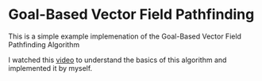 # Goal-Based Vector Field Pathfinding
This is a simple example implemenation of the Goal-Based Vector Field Pathfinding Algorithm

I watched this [video](https://www.youtube.com/watch?v=Bspb9g9nTto) to understand the basics of this algorithm and implemented it by myself.
